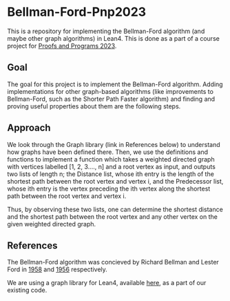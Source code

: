 # Bellman-Ford-Pnp2023

This is a repository for implementing the Bellman-Ford algorithm (and maybe other graph algorithms) in Lean4. This is done as a part of a course project for [Proofs and Programs 2023](http://math.iisc.ac.in/~gadgil/proofs-and-programs-2023/).

## Goal

The goal for this project is to implement the Bellman-Ford algorithm. Adding implementations for other graph-based algorithms (like improvements to Bellman-Ford, such as the Shorter Path Faster algorithm) and finding and proving useful properties about them are the following steps.

## Approach

We look through the Graph library (link in References below) to understand how graphs have been defined there. Then, we use the definitions and functions to implement a function which takes a weighted directed graph with vertices labelled [1, 2, 3...., n] and a root vertex as input, and outputs two lists of length n; the Distance list, whose ith entry is the length of the shortest path between the root vertex and vertex i, and the Predecessor list, whose ith entry is the vertex preceding the ith vertex along the shortest path between the root vertex and vertex i.

Thus, by observing these two lists, one can determine the shortest distance and the shortest path between the root vertex and any other vertex on the given weighted directed graph.

## References

The Bellman-Ford algorithm was concieved by Richard Bellman and Lester Ford in [1958](https://www.ams.org/journals/qam/1958-16-01/S0033-569X-1958-0102435-2/) and [1956](https://www.rand.org/pubs/papers/P923.html) respectively.

We are using a graph library for Lean4, available [here](https://github.com/goens/graph-library-for-lean4), as a part of our existing code.
